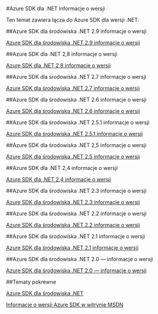 <properties 
    pageTitle="Azure SDK dla .NET informacje o wersji" 
    description="Azure SDK dla .NET informacje o wersji" 
    services="app-service/web" 
    documentationCenter="" 
    authors="Juliako" 
    manager="dwrede" 
    editor=""/>

<tags
   ms.service="app-service"
   ms.devlang="multiple"
   ms.topic="article"
   ms.tgt_pltfrm="na"
   ms.workload="integration" 
   ms.date="10/17/2016"
   ms.author="juliako"/>



#<a name="azure-sdk-for-net-release-notes"></a>Azure SDK dla .NET informacje o wersji

Ten temat zawiera łącza do Azure SDK dla wersji .NET. 


##<a name="azure-sdk-for-net-29-release-notes"></a>Azure SDK dla środowiska .NET 2.9 informacje o wersji

[Azure SDK dla środowiska .NET 2.9 informacje o wersji](azure-sdk-dotnet-release-notes-2-9.md)

##<a name="azure-sdk-for-net-28-release-notes"></a>Azure SDK dla .NET 2,8 informacje o wersji

[Azure SDK dla .NET 2,8 informacje o wersji](azure-sdk-dotnet-release-notes-2-8.md)

##<a name="azure-sdk-for-net-27-release-notes"></a>Azure SDK dla środowiska .NET 2.7 informacje o wersji

[Azure SDK dla środowiska .NET 2.7 informacje o wersji](azure-sdk-dotnet-release-notes-2-7.md)

##<a name="azure-sdk-for-net-26-release-notes"></a>Azure SDK dla środowiska .NET 2.6 informacje o wersji

[Azure SDK dla środowiska .NET 2.6 informacje o wersji](azure-sdk-dotnet-release-notes-2-6.md)

##<a name="azure-sdk-for-net-251-release-notes"></a>Azure SDK dla środowiska .NET 2.5.1 informacje o wersji

[Azure SDK dla środowiska .NET 2.5.1 informacje o wersji](../app-service/app-service-release-notes.md)

##<a name="azure-sdk-for-net-25-release-notes"></a>Azure SDK dla środowiska .NET 2,5 informacje o wersji

[Azure SDK dla środowiska .NET 2,5 informacje o wersji](https://msdn.microsoft.com/library/azure/dn873976.aspx)

##<a name="azure-sdk-for-net-24-release-notes"></a>Azure SDK dla .NET 2,4 informacje o wersji

[Azure SDK dla .NET 2,4 informacje o wersji](https://msdn.microsoft.com/library/azure/dn794167.aspx)

##<a name="azure-sdk-for-net-23-release-notes"></a>Azure SDK dla środowiska .NET 2.3 informacje o wersji

[Azure SDK dla środowiska .NET 2.3 informacje o wersji](https://msdn.microsoft.com/library/azure/dn655054.aspx)

##<a name="azure-sdk-for-net-22-release-notes"></a>Azure SDK dla środowiska .NET 2.2 informacje o wersji

[Azure SDK dla środowiska .NET 2.2 informacje o wersji](https://msdn.microsoft.com/library/azure/dn459835.aspx)

##<a name="azure-sdk-for-net-21-release-notes"></a>Azure SDK dla środowiska .NET 2.1 informacje o wersji

[Azure SDK dla środowiska .NET 2.1 informacje o wersji](https://msdn.microsoft.com/library/azure/dn407359.aspx)

##<a name="azure-sdk-for-net-20-release-notes"></a>Azure SDK dla środowiska .NET 2.0 — informacje o wersji

[Azure SDK dla środowiska .NET 2.0 — informacje o wersji](https://msdn.microsoft.com/library/azure/dn169556.aspx)

##<a name="related-topics"></a>Tematy pokrewne

[Azure SDK dla środowiska .NET](https://azure.microsoft.com/downloads/archive-net-downloads/)

[Informacje o wersji Azure SDK w witrynie MSDN](https://msdn.microsoft.com/library/azure/dn627519.aspx)
 

